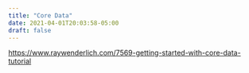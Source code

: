 ```yaml
---
title: "Core Data"
date: 2021-04-01T20:03:58-05:00
draft: false
---
```

https://www.raywenderlich.com/7569-getting-started-with-core-data-tutorial
